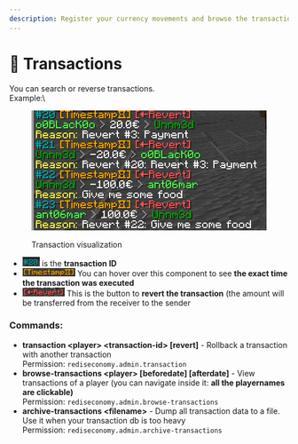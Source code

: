 ```yaml
---
description: Register your currency movements and browse the transaction chain
---
```


# 📜 Transactions

You can search or reverse transactions.\
Example:\


<figure><img src="../.gitbook/assets/image (28).png" alt=""><figcaption><p>Transaction visualization</p></figcaption></figure>

* <img src="../.gitbook/assets/image (3).png" alt="" data-size="original"> is the **transaction ID**&#x20;
* <img src="../.gitbook/assets/image (4).png" alt="" data-size="original"> You can hover over this component to see **the exact time the transaction was executed**
* ![](<../.gitbook/assets/image (6).png>) This is the button to **revert the transaction** (the amount will be transferred from the receiver to the sender

### Commands:

* **transaction \<player> \<transaction-id> \[revert]** - Rollback a transaction with another transaction\
  Permission: `rediseconomy.admin.transaction`
* **browse-transactions \<player> \[beforedate] \[afterdate]** - View transactions of a player (you can navigate inside it: **all the playernames are clickable)**\
  Permission: `rediseconomy.admin.browse-transactions`
* **archive-transactions \<filename>** - Dump all transaction data to a file. Use it when your transaction db is too heavy\
  Permission: `rediseconomy.admin.archive-transactions`

